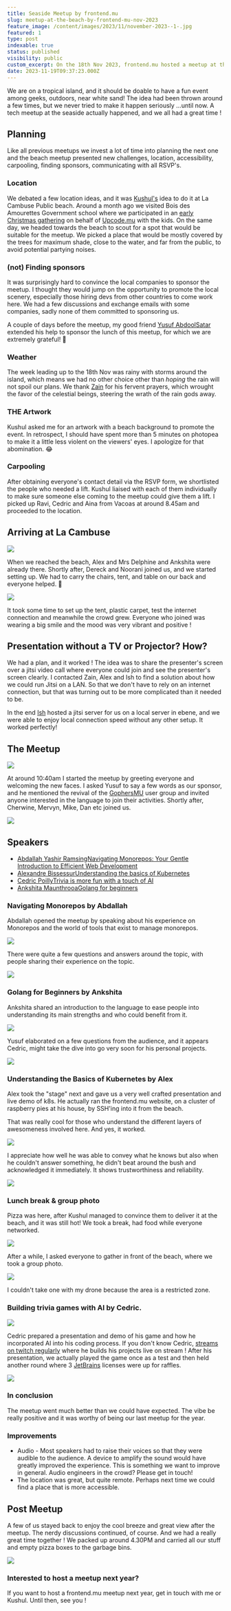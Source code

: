 ```yaml
---
title: Seaside Meetup by frontend.mu
slug: meetup-at-the-beach-by-frontend-mu-nov-2023
feature_image: /content/images/2023/11/november-2023--1-.jpg
featured: 1
type: post
indexable: true
status: published
visibility: public
custom_excerpt: On the 18th Nov 2023, frontend.mu hosted a meetup at the beach where we spoke about Monorepos, goland, kubernetes and AI.
date: 2023-11-19T09:37:23.000Z
---
```


We are on a tropical island, and it should be doable to have a fun event among geeks, outdoors, near white sand! The idea had been thrown around a few times, but we never tried to make it happen seriously …until now. A tech meetup at the seaside actually happened, and we all had a great time !

## Planning

Like all previous meetups we invest a lot of time into planning the next one and the beach meetup presented new challenges, location, accessibility, carpooling, finding sponsors, communicating with all RSVP's.

### Location

We debated a few location ideas, and it was [Kushul's](https://www.linkedin.com/in/kushul-soomaree-515502147/) idea to do it at La Cambuse Public beach. Around a month ago we visited Bois des Amourettes Government school where we participated in an [early Christmas gathering](https://www.linkedin.com/feed/update/urn\:li\:activity:7120794588373475329) on behalf of [Upcode.mu](https://upcode.mu/) with the kids. On the same day, we headed towards the beach to scout for a spot that would be suitable for the meetup. We picked a place that would be mostly covered by the trees for maximum shade, close to the water, and far from the public, to avoid potential partying noises.

### (not) Finding sponsors

It was surprisingly hard to convince the local companies to sponsor the meetup. I thought they would jump on the opportunity to promote the local scenery, especially those hiring devs from other countries to come work here. We had a few discussions and exchange emails with some companies, sadly none of them committed to sponsoring us.

A couple of days before the meetup, my good friend [Yusuf AbdoolSatar](https://www.linkedin.com/in/fluxy/) extended his help to sponsor the lunch of this meetup, for which we are extremely grateful! 🎉

### Weather

The week leading up to the 18th Nov was rainy with storms around the island, which means we had no other choice other than _hoping_ the rain will not spoil our plans. We thank [Zain](https://twitter.com/EdogawaZain) for his fervent prayers, which wrought the favor of the celestial beings, steering the wrath of the rain gods away.

### THE Artwork

Kushul asked me for an artwork with a beach background to promote the event. In retrospect, I should have spent more than 5 minutes on photopea to make it a little less violent on the viewers' eyes. I apologize for that abomination. 😂

### Carpooling

After obtaining everyone's contact detail via the RSVP form, we shortlisted the people who needed a lift. Kushul liaised with each of them individually to make sure someone else coming to the meetup could give them a lift. I picked up Ravi, Cedric and Aina from Vacoas at around 8.45am and proceeded to the location.

## Arriving at La Cambuse

![](/content/images/2023/11/image.png)

When we reached the beach, Alex and Mrs Delphine and Ankshita were already there. Shortly after, Dereck and Noorani joined us, and we started setting up. We had to carry the chairs, tent, and table on our back and everyone helped. 🙏

![](/content/images/2023/11/image-1.png)

It took some time to set up the tent, plastic carpet, test the internet connection and meanwhile the crowd grew. Everyone who joined was wearing a big smile and the mood was very vibrant and positive !

## Presentation without a TV or Projector? How?

We had a plan, and it worked ! The idea was to share the presenter's screen over a jitsi video call where everyone could join and see the presenter's screen clearly. I contacted Zain, Alex and Ish to find a solution about how we could run Jitsi on a LAN. So that we don't have to rely on an internet connection, but that was turning out to be more complicated than it needed to be.

In the end [Ish](https://www.linkedin.com/in/ishsookun/) hosted a jitsi server for us on a local server in ebene, and we were able to enjoy local connection speed without any other setup. It worked perfectly!

## The Meetup

![](/content/images/2023/11/image-2.png)

At around 10:40am I started the meetup by greeting everyone and welcoming the new faces. I asked Yusuf to say a few words as our sponsor, and he mentioned the revival of the [GophersMU](https://gophers.mu/) user group and invited anyone interested in the language to join their activities. Shortly after, Cherwine, Mervyn, Mike, Dan etc joined us.

![](/content/images/2023/11/image-3.png)

## Speakers

- [Abdallah Yashir RamsingNavigating Monorepos: Your Gentle Introduction to Efficient Web Development](https://frontend.mu/speaker/2af3f3bb-0de2-45a2-bd31-a452c85db2da)
- [Alexandre BissessurUnderstanding the basics of Kubernetes](https://frontend.mu/speaker/a17bf7fa-e3ab-485a-9f28-06dfd5ecf89b)
- [Cedric PoillyTrivia is more fun with a touch of AI](https://frontend.mu/speaker/549be7b0-1e7d-4deb-9fb3-273cfe0da5b0)
- [Ankshita MaunthrooaGolang for beginners](https://frontend.mu/speaker/1268900f-f172-42a7-b075-036854c9daff)

### Navigating Monorepos by Abdallah

Abdallah opened the meetup by speaking about his experience on Monorepos and the world of tools that exist to manage monorepos.

![](/content/images/2023/11/image-13.png)

There were quite a few questions and answers around the topic, with people sharing their experience on the topic.

![](/content/images/2023/11/image-4.png)

### Golang for Beginners by Ankshita

Ankshita shared an introduction to the language to ease people into understanding its main strengths and who could benefit from it.

![](/content/images/2023/11/image-15.png)

Yusuf elaborated on a few questions from the audience, and it appears Cedric, might take the dive into go very soon for his personal projects.

![](/content/images/2023/11/image-5.png)

### Understanding the Basics of Kubernetes by Alex

Alex took the "stage" next and gave us a very well crafted presentation and live demo of k8s. He actually ran the frontend.mu website, on a cluster of raspberry pies at his house, by SSH'ing into it from the beach.

That was really cool for those who understand the different layers of awesomeness involved here. And yes, it worked.

![](/content/images/2023/11/image-6.png)

I appreciate how well he was able to convey what he knows but also when he couldn't answer something, he didn't beat around the bush and acknowledged it immediately. It shows trustworthiness and reliability.

![](/content/images/2023/11/image-7.png)

### Lunch break & group photo

Pizza was here, after Kushul managed to convince them to deliver it at the beach, and it was still hot! We took a break, had food while everyone networked.

![](/content/images/2023/11/image-9.png)

After a while, I asked everyone to gather in front of the beach, where we took a group photo.

![](/content/images/2023/11/image-8.png)

I couldn't take one with my drone because the area is a restricted zone.

### Building trivia games with AI by Cedric.

![](/content/images/2023/11/image-10.png)

Cedric prepared a presentation and demo of his game and how he incorporated AI into his coding process. If you don't know Cedric, [streams on twitch regularly](https://www.twitch.tv/cedpoilly) where he builds his projects live on stream ! After his presentation, we actually played the game once as a test and then held another round where 3 [JetBrains](https://jetbarins.com/) licenses were up for raffles.

![](/content/images/2023/11/image-11.png)

### In conclusion

The meetup went much better than we could have expected. The vibe be really positive and it was worthy of being our last meetup for the year.

### Improvements

- Audio - Most speakers had to raise their voices so that they were audible to the audience. A device to amplify the sound would have greatly improved the experience. This is something we want to improve in general. Audio engineers in the crowd? Please get in touch!
- The location was great, but quite remote. Perhaps next time we could find a place that is more accessible.

## Post Meetup

A few of us stayed back to enjoy the cool breeze and great view after the meetup. The nerdy discussions continued, of course. And we had a really great time together ! We packed up around 4.30PM and carried all our stuff and empty pizza boxes to the garbage bins.

![](/content/images/2023/11/image-12.png)

### Interested to host a meetup next year?

If you want to host a frontend.mu meetup next year, get in touch with me or Kushul. Until then, see you !
